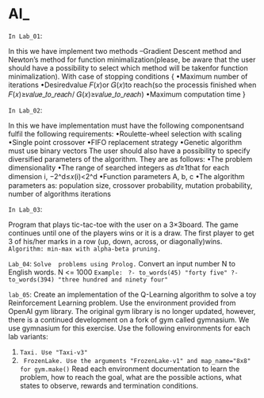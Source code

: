 # AI_
`In Lab_01`:                                                                                                                                            

In this we have implement two methods –Gradient Descent method and Newton’s method for function minimalization(please, be aware that the user should have a possibility to select which method will be takenfor function minimalization).
 With case of stopping conditions
 {
•Maximum number of iterations
•Desiredvalue 𝐹(𝑥)or 𝐺(𝑥)to  reach(so  the  processis  finished  when 𝐹(𝑥)≥𝑣𝑎𝑙𝑢𝑒_𝑡𝑜_𝑟𝑒𝑎𝑐ℎ/ 𝐺(𝑥)≥𝑣𝑎𝑙𝑢𝑒_𝑡𝑜_𝑟𝑒𝑎𝑐ℎ)
•Maximum computation time
 }
 
 
 `In Lab_02`:
 
 
 In this we have implementation must have the following componentsand fulfil the following requirements:
 •Roulette-wheel selection with scaling
 •Single point crossover
 •FIFO replacement strategy
 •Genetic algorithm must use binary vectors
  The user should also have a possibility to specify diversified parameters of the algorithm. They are as follows:
  •The problem dimensionality
  •The range of searched integers as 𝑑≥1that for each dimension i, −2^d≤𝑥(i)<2^d
  •Function parameters A, b, c
  •The algorithm parameters as: population size, crossover probability, mutation probability, number of algorithms iterations
  
  `In Lab_03`:
  
  Program that plays tic-tac-toe with the user on a 3×3board. The game continues until one of the players wins or it is a draw. The first player to get 3 of his/her marks in a row (up, down, across, or diagonally)wins.
  `Algorithm: min-max with alpha-beta pruning.` 
  
  `Lab_04`:
  `Solve  problems using Prolog.`
  Convert an input number N to English words. N <= 1000
  `Example:`
 ` ?- to_words(45)
 "forty five"
 ?- to_words(394)
 "three hundred and ninety four"`

 `lab_05`:
 Create an implementation of the Q-Learning algorithm to solve a toy Reinforcement Learning problem. Use
the environment provided from OpenAI gym library. The original gym library is no longer updated, however,
there is a continued development on a fork of gym called gymnasium. We use gymnasium for this exercise.
Use the following environments for each lab variants:
1. `Taxi. Use "Taxi-v3"`
2. ` FrozenLake. Use the arguments "FrozenLake-v1" and map_name="8x8" for gym.make()`
Read each environment documentation to learn the problem, how to reach the goal, what are the possible
actions, what states to observe, rewards and termination conditions.


  
